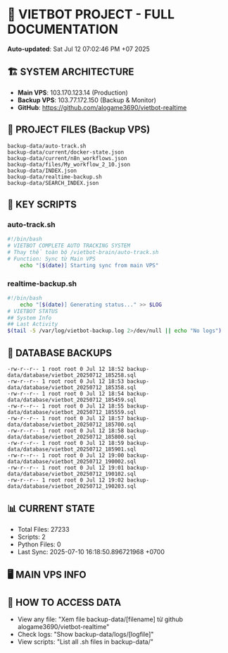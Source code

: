 # 🤖 VIETBOT PROJECT - FULL DOCUMENTATION
**Auto-updated**: Sat Jul 12 07:02:46 PM +07 2025

## 🏗️ SYSTEM ARCHITECTURE
- **Main VPS**: 103.170.123.14 (Production)
- **Backup VPS**: 103.77.172.150 (Backup & Monitor)
- **GitHub**: https://github.com/alogame3690/vietbot-realtime

## 📁 PROJECT FILES (Backup VPS)
```
backup-data/auto-track.sh
backup-data/current/docker-state.json
backup-data/current/n8n_workflows.json
backup-data/files/My_workflow_2_10.json
backup-data/INDEX.json
backup-data/realtime-backup.sh
backup-data/SEARCH_INDEX.json
```

## 🔧 KEY SCRIPTS
### auto-track.sh
```bash
#!/bin/bash
# VIETBOT COMPLETE AUTO TRACKING SYSTEM
# Thay thế toàn bộ /vietbot-brain/auto-track.sh
# Function: Sync từ Main VPS
    echo "[$(date)] Starting sync from main VPS"
```
### realtime-backup.sh
```bash
#!/bin/bash
    echo "[$(date)] Generating status..." >> $LOG
# VIETBOT STATUS
## System Info
## Last Activity
$(tail -5 /var/log/vietbot-backup.log 2>/dev/null || echo "No logs")
```

## 💾 DATABASE BACKUPS
```
-rw-r--r-- 1 root root 0 Jul 12 18:52 backup-data/database/vietbot_20250712_185258.sql
-rw-r--r-- 1 root root 0 Jul 12 18:53 backup-data/database/vietbot_20250712_185358.sql
-rw-r--r-- 1 root root 0 Jul 12 18:54 backup-data/database/vietbot_20250712_185459.sql
-rw-r--r-- 1 root root 0 Jul 12 18:55 backup-data/database/vietbot_20250712_185559.sql
-rw-r--r-- 1 root root 0 Jul 12 18:57 backup-data/database/vietbot_20250712_185700.sql
-rw-r--r-- 1 root root 0 Jul 12 18:58 backup-data/database/vietbot_20250712_185800.sql
-rw-r--r-- 1 root root 0 Jul 12 18:59 backup-data/database/vietbot_20250712_185901.sql
-rw-r--r-- 1 root root 0 Jul 12 19:00 backup-data/database/vietbot_20250712_190002.sql
-rw-r--r-- 1 root root 0 Jul 12 19:01 backup-data/database/vietbot_20250712_190102.sql
-rw-r--r-- 1 root root 0 Jul 12 19:02 backup-data/database/vietbot_20250712_190203.sql
```

## 📊 CURRENT STATE
- Total Files: 27233
- Scripts: 2
- Python Files: 0
- Last Sync: 2025-07-10 16:18:50.896721968 +0700

## 🖥️ MAIN VPS INFO


## 🚨 HOW TO ACCESS DATA
- View any file: "Xem file backup-data/[filename] từ github alogame3690/vietbot-realtime"
- Check logs: "Show backup-data/logs/[logfile]"
- View scripts: "List all .sh files in backup-data/"
